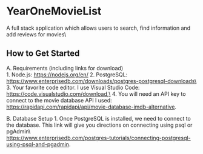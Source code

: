 # YearOneMovieList
A full stack application which allows users to search, find information and add reviews for movies\

## How to Get Started

A.  Requirements (including links for download)\
    1.  Node.js: https://nodejs.org/en/
    2.  PostgreSQL: https://www.enterprisedb.com/downloads/postgres-postgresql-downloads\
    3.  Your favorite code editor.  I use Visual Studio Code:  https://code.visualstudio.com/download,\
    4.  You will need an API key to connect to the movie database API I used:  https://rapidapi.com/rapidapi/api/movie-database-imdb-alternative.
    
B. Database Setup
    1.  Once PostgreSQL is installed, we need to connect to the database.  This link will give you directions on connecting using psql or pgAdmin\   
        https://www.enterprisedb.com/postgres-tutorials/connecting-postgresql-using-psql-and-pgadmin.
